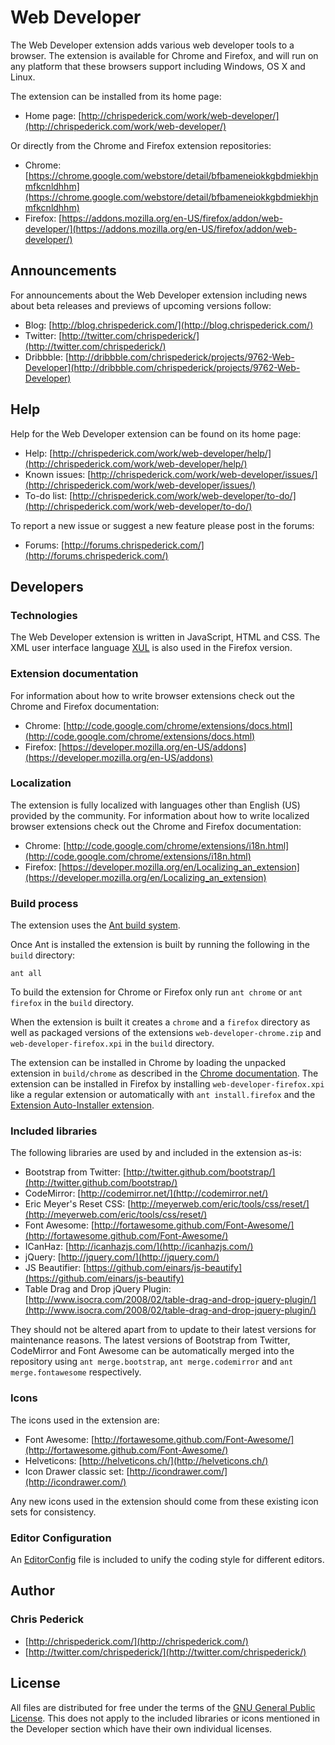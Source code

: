 Web Developer
=============

The Web Developer extension adds various web developer tools to a browser.
The extension is available for Chrome and Firefox, and will run on any platform that these browsers support including Windows, OS X and Linux.

The extension can be installed from its home page:

* Home page: [http://chrispederick.com/work/web-developer/](http://chrispederick.com/work/web-developer/)

Or directly from the Chrome and Firefox extension repositories:

* Chrome: [https://chrome.google.com/webstore/detail/bfbameneiokkgbdmiekhjnmfkcnldhhm](https://chrome.google.com/webstore/detail/bfbameneiokkgbdmiekhjnmfkcnldhhm)
* Firefox: [https://addons.mozilla.org/en-US/firefox/addon/web-developer/](https://addons.mozilla.org/en-US/firefox/addon/web-developer/)

Announcements
-------------

For announcements about the Web Developer extension including news about beta releases and previews of upcoming versions follow:

* Blog: [http://blog.chrispederick.com/](http://blog.chrispederick.com/)
* Twitter: [http://twitter.com/chrispederick/](http://twitter.com/chrispederick/)
* Dribbble: [http://dribbble.com/chrispederick/projects/9762-Web-Developer](http://dribbble.com/chrispederick/projects/9762-Web-Developer)

Help
----

Help for the Web Developer extension can be found on its home page:

* Help: [http://chrispederick.com/work/web-developer/help/](http://chrispederick.com/work/web-developer/help/)
* Known issues: [http://chrispederick.com/work/web-developer/issues/](http://chrispederick.com/work/web-developer/issues/)
* To-do list: [http://chrispederick.com/work/web-developer/to-do/](http://chrispederick.com/work/web-developer/to-do/)

To report a new issue or suggest a new feature please post in the forums:

* Forums: [http://forums.chrispederick.com/](http://forums.chrispederick.com/)

Developers
----------

### Technologies

The Web Developer extension is written in JavaScript, HTML and CSS.
The XML user interface language
[XUL](https://developer.mozilla.org/en/XUL)
is also used in the Firefox version.

### Extension documentation

For information about how to write browser extensions check out the Chrome and Firefox documentation:

* Chrome: [http://code.google.com/chrome/extensions/docs.html](http://code.google.com/chrome/extensions/docs.html)
* Firefox: [https://developer.mozilla.org/en-US/addons](https://developer.mozilla.org/en-US/addons)

### Localization

The extension is fully localized with languages other than English (US) provided by the community.
For information about how to write localized browser extensions check out the Chrome and Firefox documentation:

* Chrome: [http://code.google.com/chrome/extensions/i18n.html](http://code.google.com/chrome/extensions/i18n.html)
* Firefox: [https://developer.mozilla.org/en/Localizing_an_extension](https://developer.mozilla.org/en/Localizing_an_extension)

### Build process

The extension uses the [Ant build system](http://ant.apache.org/).

Once Ant is installed the extension is built by running the following in the `build` directory:

	ant all

To build the extension for Chrome or Firefox only run `ant chrome` or `ant firefox` in the `build` directory.

When the extension is built it creates a `chrome` and a `firefox` directory as well as packaged versions of the extensions `web-developer-chrome.zip` and `web-developer-firefox.xpi` in the `build` directory.

The extension can be installed in Chrome by loading the unpacked extension in `build/chrome` as described in the [Chrome documentation](http://code.google.com/chrome/extensions/getstarted.html#load-ext).
The extension can be installed in Firefox by installing `web-developer-firefox.xpi` like a regular extension or automatically with `ant install.firefox` and the [Extension Auto-Installer extension](https://addons.mozilla.org/en-US/firefox/addon/autoinstaller/).

### Included libraries

The following libraries are used by and included in the extension as-is:

* Bootstrap from Twitter: [http://twitter.github.com/bootstrap/](http://twitter.github.com/bootstrap/)
* CodeMirror: [http://codemirror.net/](http://codemirror.net/)
* Eric Meyer's Reset CSS: [http://meyerweb.com/eric/tools/css/reset/](http://meyerweb.com/eric/tools/css/reset/)
* Font Awesome: [http://fortawesome.github.com/Font-Awesome/](http://fortawesome.github.com/Font-Awesome/)
* ICanHaz: [http://icanhazjs.com/](http://icanhazjs.com/)
* jQuery: [http://jquery.com/](http://jquery.com/)
* JS Beautifier: [https://github.com/einars/js-beautify](https://github.com/einars/js-beautify)
* Table Drag and Drop jQuery Plugin: [http://www.isocra.com/2008/02/table-drag-and-drop-jquery-plugin/](http://www.isocra.com/2008/02/table-drag-and-drop-jquery-plugin/)

They should not be altered apart from to update to their latest versions for maintenance reasons.
The latest versions of Bootstrap from Twitter, CodeMirror and Font Awesome can be automatically merged into the repository using `ant merge.bootstrap`, `ant merge.codemirror` and `ant merge.fontawesome` respectively.

### Icons

The icons used in the extension are:

* Font Awesome: [http://fortawesome.github.com/Font-Awesome/](http://fortawesome.github.com/Font-Awesome/)
* Helveticons: [http://helveticons.ch/](http://helveticons.ch/)
* Icon Drawer classic set: [http://icondrawer.com/](http://icondrawer.com/)

Any new icons used in the extension should come from these existing icon sets for consistency.

### Editor Configuration

An [EditorConfig](http://editorconfig.org/) file is included to unify the coding style for different editors.

Author
------

### Chris Pederick

* [http://chrispederick.com/](http://chrispederick.com/)
* [http://twitter.com/chrispederick/](http://twitter.com/chrispederick/)

License
-------

All files are distributed for free under the terms of the
[GNU General Public License](http://www.gnu.org/licenses/gpl.txt).
This does not apply to the included libraries or icons mentioned in the Developer section which have their own individual licenses.
